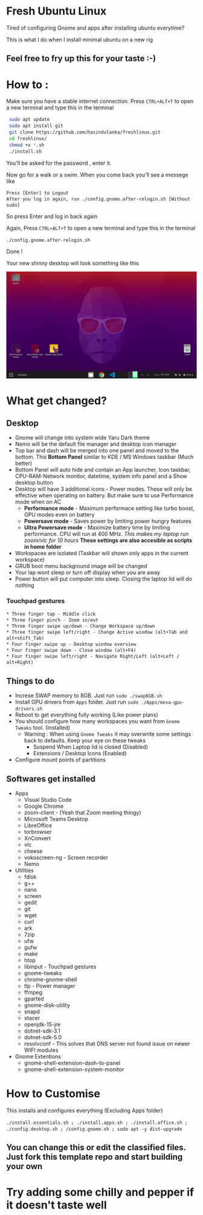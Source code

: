 
# Fresh Ubuntu Linux

Tired of configuring Gnome and apps after installing ubuntu everytime? 

This is what I do when I install minimal ubuntu on a new rig 


## Feel free to fry up this for your taste :-) 

# How to : 

Make sure you have a stable internet connection. 
Press `CTRL+ALT+T` to open a new terminal and type this in the terminal 


```bash
 sudo apt update 
 sudo apt install git 
 git clone https://github.com/hasindulanka/freshlinux.git 
 cd freshlinux/ 
 chmod +x *.sh 
 ./install.sh 
``` 
 
You'll be asked for the password , enter it. 

Now go for a walk or a swim. When you come back you'll see a messege like 

```
Press [Enter] to Logout
After you log in again, run ./config.gnome.after-relogin.sh [Without sudo]
```

So press Enter and log in back again 

Again, Press `CTRL+ALT+T` to open a new terminal and type this in the terminal 

` ./config.gnome.after-relogin.sh ` 

Done ! 

Your new shinny desktop will look something like this

![New-Shinny-Desktop](fresh-desktop.png) 



# What get changed? 

## Desktop
* Gnome will change into system wide Yaru Dark theme 
* Nemo will be the default file manager and desktop icon manager
* Top bar and dash will be merged into one panel and moved to the bottom. This **Bottom Panel** similar to KDE / MS Windows taskbar (Much better) 
* Bottom Panel will auto hide and contain an App launcher, Icon taskbar, CPU-RAM-Network monitor, datetime, system info panel and a Show desktop button 
* Desktop will have 3 additional icons - Power modes. These will only be effective when operating on battery. But make sure to use Performance mode when on AC 
    * **Performance mode** - Maximum performace setting like turbo boost, GPU modes even on battery 
    * **Powersave mode** - Saves power by limiting power hungry features 
    * **Ultra Powersave mode** - Maximize battery time by limiting performance. CPU will run at 400 MHz. *This makes my laptop run zoom/vlc for 10 hours* 
    **These settings are also accesible as scripts in home folder** 
* Workspaces are isolated (Taskbar will shown only apps in the current workspace)
* GRUB boot menu background image will be changed
* Your lap wont sleep or turn off display when you are away
* Power button will put computer into sleep. Closing the laptop lid will do nothing 

### Touchpad gestures 
    * Three finger tap - Middle click
    * Three finger pinch - Zoom in/out
    * Three finger swipe up/down - Change Workspace up/down
    * Three finger swipe left/right - Change Active window (alt+Tab and alt+shift_Tab)
    * Four finger swipe up - Desktop window overview 
    * Four finger swipe down - Close window (alt+F4)
    * Four finger swipe left/right - Navigate Right/Left (alt+Left / alt+Right)

## Things to do

* Increse SWAP memory to 8GB. Just run `sudo ./swap8GB.sh` 
* Install GPU drivers from `Apps` folder. Just run `sudo ./Apps/mesa-gpu-drivers.sh` 
* Reboot to get everything fully working (Like power plans)
* You should configure how many workspaces you want from `Gnome Tweaks` tool. (Installed) 
    * Warning : When using `Gnome Tweaks` it may overwrite some settings back to defaults. Keep your eye on these tweaks 
        * Suspend When Laptop lid is closed (Disabled) 
        * Extensions / Desktop Icons (Enabled) 
* Configure mount points of partitions 


## Softwares get installed 

* Apps
    * Visual Studio Code
    * Google Chrome 
    * zoom-client - (Yeah that Zoom meeting thingy) 
    * Microsoft Teams Desktop 
    * LibreOffice 
    * torbrowser 
    * XnConvert
    * vlc
    * cheese
    * vokoscreen-ng - Screen recorder
    * Nemo
* Utilities
    * fdisk
    * g++
    * nano
    * screen
    * gedit
    * git
    * wget
    * curl
    * ark
    * 7zip
    * ufw
    * gufw
    * make
    * htop 
    * libinput - Touchpad gestures
    * gnome-tweaks
    * chrome-gnome-shell 
    * tlp - Power manager 
    * ffmpeg 
    * gparted 
    * gnome-disk-utility
    * snapd
    * stacer 
    * openjdk-15-jre
    * dotnet-sdk-3.1
    * dotnet-sdk-5.0
    * resolvconf - This solves that DNS server not found issue on newer WIFI modules 
* Gnome Extentions 
    * gnome-shell-extension-dash-to-panel 
    * gnome-shell-extension-system-monitor 


# How to Customise 

This installs and configures everything (Excluding Apps folder)

` ./install.essentials.sh ; ./install.apps.sh ; ./install.office.sh ; ./config.desktop.sh ; /config.gnome.sh ; sudo apt -y dist-upgrade  `

## You can change this or edit the classified files. Just fork this template repo and start building your own 
# Try adding some chilly and pepper if it doesn't taste well 
